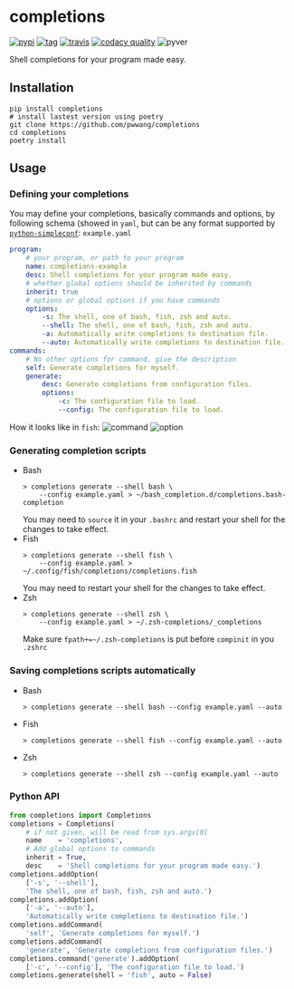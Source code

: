 # completions

[![pypi][1]][2] [![tag][3]][4] [![travis][5]][6] [![codacy quality][7]][8] ![pyver][11]

Shell completions for your program made easy.

## Installation
```shell
pip install completions
# install lastest version using poetry
git clone https://github.com/pwwang/completions
cd completions
poetry install
```

## Usage

### Defining your completions
You may define your completions, basically commands and options, by following schema (showed in `yaml`, but can be any format supported by [`python-simpleconf`][12]:
`example.yaml`
```yaml
program:
    # your program, or path to your program
    name: completions-example
    desc: Shell completions for your program made easy.
    # whether global options should be inherited by commands
    inherit: true
    # options or global options if you have commands
    options:
        -s: The shell, one of bash, fish, zsh and auto.
        --shell: The shell, one of bash, fish, zsh and auto.
        -a: Automatically write completions to destination file.
        --auto: Automatically write completions to destination file.
commands:
    # No other options for command, give the description
    self: Generate completions for myself.
    generate:
        desc: Generate completions from configuration files.
        options:
            -c: The configuration file to load.
            --config: The configuration file to load.
```

How it looks like in `fish`:
![command][13]
![option][14]

### Generating completion scripts
- Bash
    ```shell
    > completions generate --shell bash \
        --config example.yaml > ~/bash_completion.d/completions.bash-completion
    ```
    You may need to `source` it in your `.bashrc` and restart your shell for the changes to take effect.
- Fish
    ```shell
    > completions generate --shell fish \
        --config example.yaml > ~/.config/fish/completions/completions.fish
    ```
    You may need to restart your shell for the changes to take effect.
- Zsh
    ```shell
    > completions generate --shell zsh \
        --config example.yaml > ~/.zsh-completions/_completions
    ```
    Make sure `fpath+=~/.zsh-completions` is put before `compinit` in you `.zshrc`

### Saving completions scripts automatically
- Bash
    ```shell
    > completions generate --shell bash --config example.yaml --auto
    ```

- Fish
    ```shell
    > completions generate --shell fish --config example.yaml --auto
    ```

- Zsh
    ```shell
    > completions generate --shell zsh --config example.yaml --auto
    ```

### Python API
```python
from completions import Completions
completions = Completions(
    # if not given, will be read from sys.argv[0]
    name    = 'completions',
    # Add global options to commands
    inherit = True,
    desc    = 'Shell completions for your program made easy.')
completions.addOption(
    ['-s', '--shell'],
    'The shell, one of bash, fish, zsh and auto.')
completions.addOption(
    ['-a', '--auto'],
    'Automatically write completions to destination file.')
completions.addCommand(
    'self', 'Generate completions for myself.')
completions.addCommand(
    'generate', 'Generate completions from configuration files.')
completions.command('generate').addOption(
    ['-c', '--config'], 'The configuration file to load.')
completions.generate(shell = 'fish', auto = False)
```

[1]: https://img.shields.io/pypi/v/completions.svg?style=flat-square
[2]: https://pypi.org/project/completions/
[3]: https://img.shields.io/github/tag/pwwang/completions.svg?style=flat-square
[4]: https://github.com/pwwang/completions
[5]: https://img.shields.io/travis/pwwang/completions.svg?style=flat-square
[6]: https://travis-ci.org/pwwang/completions
[7]: https://img.shields.io/codacy/grade/98c8035ccd4c4f97b454086271a1b1c1.svg?style=flat-square
[8]: https://app.codacy.com/project/pwwang/completions/dashboard
[11]: https://img.shields.io/pypi/pyversions/completions.svg?style=flat-square
[12]: https://github.com/pwwang/simpleconf
[13]: https://raw.githubusercontent.com/pwwang/completions/master/examples/command.png
[14]: https://raw.githubusercontent.com/pwwang/completions/master/examples/option.png

